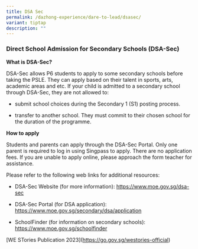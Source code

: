 ```yaml
---
title: DSA Sec
permalink: /dazhong-experience/dare-to-lead/dsasec/
variant: tiptap
description: ""
---
```

<h3><strong>Direct School Admission for Secondary Schools (DSA-Sec)</strong></h3>
<p><strong>What is DSA-Sec?</strong>
</p>
<p>DSA-Sec allows P6 students to apply to some secondary schools before taking
the PSLE. They can apply based on their talent in sports, arts, academic
areas and etc. If your child is admitted to a secondary school through
DSA-Sec, they are not allowed to:</p>
<ul data-tight="true" class="tight">
<li>
<p>submit school choices during the Secondary 1 (S1) posting process.</p>
</li>
<li>
<p>transfer to another school. They must commit to their chosen school for
the duration of the programme.</p>
<p></p>
</li>
</ul>
<p><strong>How to apply</strong>
</p>
<p>Students and parents can apply through the DSA-Sec Portal. Only one parent
is required to log in using Singpass to apply. There are no application
fees. If you are unable to apply online, please approach the form teacher
for assistance.</p>
<p>Please refer to the following web links for additional resources:</p>
<ul data-tight="true" class="tight">
<li>
<p>DSA-Sec Website (for more information): <a href="https://www.moe.gov.sg/dsa-sec" rel="noopener noreferrer nofollow" target="_blank">https://www.moe.gov.sg/dsa-sec</a>
</p>
</li>
<li>
<p>DSA-Sec Portal (for DSA application): <a href="https://www.moe.gov.sg/secondary/dsa/application" rel="noopener noreferrer nofollow" target="_blank">https://www.moe.gov.sg/secondary/dsa/application</a>
</p>
</li>
<li>
<p>SchoolFinder (for information on secondary schools): <a href="https://www.moe.gov.sg/schoolfinder" rel="noopener noreferrer nofollow" target="_blank">https://www.moe.gov.sg/schoolfinder</a>
</p>
</li>
</ul>
<p></p>
<p>[WE STories Publication 2023](<a href="https://go.gov.sg/westories-official" rel="noopener noreferrer nofollow" target="_blank">https://go.gov.sg/westories-official</a>)</p>